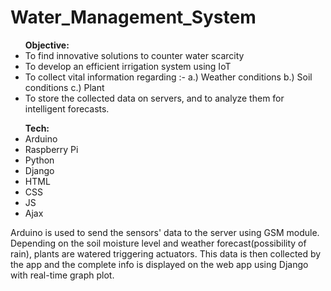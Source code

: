 # Water_Management_System
<ul><b>Objective:</b> 
      <li>To find innovative solutions to counter water scarcity</li>
      <li>To develop an efficient irrigation system using IoT</li>
      <li>To collect vital information regarding :- a.) Weather conditions
      b.) Soil conditions
      c.) Plant</li>
      <li>To store the collected data on servers, and to analyze them for intelligent forecasts.</li></ul>
<ul><b>Tech: </b>
    <li>Arduino</li>
    <li>Raspberry Pi</li>
    <li>Python</li>
    <li>Django</li>
    <li>HTML</li>
    <li>CSS</li>
    <li>JS</li>
    <li>Ajax</li></ul>
<p>
Arduino is used to send the sensors' data to the server using GSM module.
Depending on the soil moisture level and weather forecast(possibility of rain), plants are watered triggering actuators.
This data is then collected by the app and the complete info is displayed on the web app using Django with real-time graph plot.
</p>
